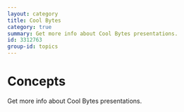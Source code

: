 ```yaml
---
layout: category
title: Cool Bytes
category: true
summary: Get more info about Cool Bytes presentations.
id: 3312763
group-id: topics
---
```


# Concepts
Get more info about Cool Bytes presentations.
